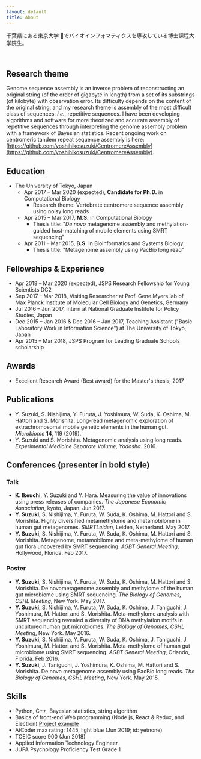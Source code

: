 ```yaml
---
layout: default
title: About
---
```


千葉県にある東京大学 &#x1f914;でバイオインフォマティクスを専攻している博士課程大学院生。

<br>

## Research theme

Genome sequence assembly is an inverse problem of reconstructing an original string (of the order of gigabyte in length) from a set of its substrings (of kilobyte) with observation error. Its difficulty depends on the content of the original string, and my research theme is assembly of the most difficult class of sequences: *i.e.*, repetitive sequences. I have been developing algorithms and software for more theorized and accurate assembly of repetitive sequences through interpreting the genome assembly problem with a framework of Bayesian statistics. Recent ongoing work on centromeric tandem repeat sequence assembly is here: [https://github.com/yoshihikosuzuki/CentromereAssembly](https://github.com/yoshihikosuzuki/CentromereAssembly).

## Education

* The University of Tokyo, Japan
   * Apr 2017 – Mar 2020 (expected), **Candidate for Ph.D.** in Computational Biology
      - Research theme: Vertebrate centromere sequence assembly using noisy long reads
   * Apr 2015 – Mar 2017, **M.S.** in Computational Biology
      * Thesis title: "*De novo* metagenome assembly and methylation-guided host-matching of mobile elements using SMRT sequencing"
   * Apr 2011 – Mar 2015, **B.S.** in Bioinformatics and Systems Biology
      * Thesis title: "Metagenome assembly using PacBio long read"

## Fellowships & Experience

* Apr 2018 – Mar 2020 (expected), JSPS Research Fellowship for Young Scientists DC2
* Sep 2017 – Mar 2018, Visiting Researcher at Prof. Gene Myers lab of Max Planck Institute of Molecular Cell Biology and Genetics, Germany
* Jul 2016 – Jun 2017, Intern at National Graduate Institute for Policy Studies, Japan
* Dec 2015 – Jan 2016 & Dec 2016 – Jan 2017, Teaching Assistant ("Basic Laboratory Work in Information Science") at The University of Tokyo, Japan
* Apr 2015 – Mar 2018, JSPS Program for Leading Graduate Schools scholarship

## Awards

* Excellent Research Award (Best award) for the Master's thesis, 2017

## Publications

* Y. Suzuki, S. Nishijima, Y. Furuta, J. Yoshimura, W. Suda, K. Oshima, M. Hattori and S. Morishita. Long-read metagenomic exploration of extrachromosomal mobile genetic elements in the human gut. *Microbiome* **14**, 119 (2019).
* Y. Suzuki and S. Morishita. Metagenomic analysis using long reads. *Experimental Medicine Separate Volume, Yodosha*. 2016.

## Conferences (presenter in bold style)

### Talk

* **K. Ikeuchi**, Y. Suzuki and Y. Hara. Measuring the value of innovations using press releases of companies. *The Japanese Economic Association*, kyoto, Japan. Jun 2017.
* **Y. Suzuki**, S. Nishijima, Y. Furuta, W. Suda, K. Oshima, M. Hattori and S. Morishita. Highly diversified metamethylome and metamobilome in human gut metagenomes. *SMRTLeiden*, Leiden, Netherland. May 2017.
* **Y. Suzuki**, S. Nishijima, Y. Furuta, W. Suda, K. Oshima, M. Hattori and S. Morishita. Metagenome, metamobilome and meta-methylome of human gut flora uncovered by SMRT sequencing. *AGBT General Meeting*, Hollywood, Florida. Feb 2017.

### Poster

- **Y. Suzuki**, S. Nishijima, Y. Furuta, W. Suda, K. Oshima, M. Hattori and S. Morishita. De novometagenome assembly and methylome of the human gut microbiome using SMRT sequencing. *The Biology of Genomes, CSHL Meeting*, New York. May 2017.
- **Y. Suzuki**, S. Nishijima, Y. Furuta, W. Suda, K. Oshima, J. Taniguchi, J. Yoshimura, M. Hattori and S. Morishita. Meta-methylome analysis with SMRT sequencing revealed a diversity of DNA methylation motifs in uncultured human gut microbiomes. *The Biology of Genomes, CSHL Meeting*, New York. May 2016.
- **Y. Suzuki**, S. Nishijima, Y. Furuta, W. Suda, K. Oshima, J. Taniguchi, J. Yoshimura, M. Hattori and S. Morishita. Meta-methylome of human gut microbiome using SMRT sequencing. *AGBT General Meeting*, Orlando, Florida. Feb 2016.
- **Y. Suzuki**, J. Taniguchi, J. Yoshimura, K. Oshima, M. Hattori and S. Morishita. De novo metagenome assembly using PacBio long reads. *The Biology of Genomes, CSHL Meeting*, New York. May 2015.

## Skills

* Python, C++, Bayesian statistics, string algorithm
* Basics of front-end Web programming (Node.js, React & Redux, and Electron) [Project example](https://github.com/yoshihikosuzuki/PaperSorter)
* AtCoder max rating: 1445, light blue (Jun 2019; id: yetnone)
* TOEIC score 900 (Jun 2018)
* Applied Information Technology Engineer
* JUPA Psychology Proficiency Test Grade 1
